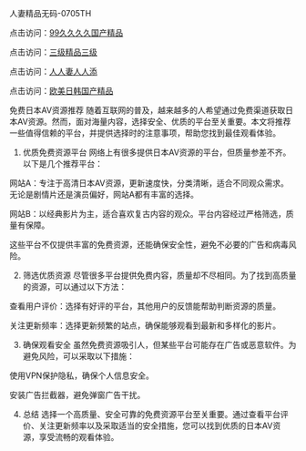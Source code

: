 人妻精品无码-0705TH

点击访问：<a href="https://bsdf-5f5.pages.dev/">99久久久久国产精品</a>

点击访问：<a href="https://gsd-agv.pages.dev/">三级精品三级</a>

点击访问：<a href="https://gfd-5xg.pages.dev/">人人妻人人添</a>

点击访问：<a href="https://tfda.pages.dev/">欧美日韩国产精品</a>



免费日本AV资源推荐
随着互联网的普及，越来越多的人希望通过免费渠道获取日本AV资源。然而，面对海量内容，选择安全、优质的平台至关重要。本文将推荐一些值得信赖的平台，并提供选择时的注意事项，帮助您找到最佳观看体验。

1. 优质免费资源平台
网络上有很多提供日本AV资源的平台，但质量参差不齐。以下是几个推荐平台：

网站A：专注于高清日本AV资源，更新速度快，分类清晰，适合不同观众需求。无论是剧情片还是演员偏好，网站A都有丰富的选择。

网站B：以经典影片为主，适合喜欢复古内容的观众。平台内容经过严格筛选，质量有保障。

这些平台不仅提供丰富的免费资源，还能确保安全性，避免不必要的广告和病毒风险。

2. 筛选优质资源
尽管很多平台提供免费内容，质量却不尽相同。为了找到高质量的资源，可以通过以下方法：

查看用户评价：选择有好评的平台，其他用户的反馈能帮助判断资源的质量。

关注更新频率：选择更新频繁的站点，确保能够观看到最新和多样化的影片。

3. 确保观看安全
虽然免费资源吸引人，但某些平台可能存在广告或恶意软件。为避免风险，可以采取以下措施：

使用VPN保护隐私，确保个人信息安全。

安装广告拦截器，避免弹窗广告干扰。

4. 总结
选择一个高质量、安全可靠的免费资源平台至关重要。通过查看平台评价、关注更新频率以及采取适当的安全措施，您可以找到优质的日本AV资源，享受流畅的观看体验。





<span style="display:none;">[Canonical link]( https://github.com/fk46169/41665794 ）</span>
